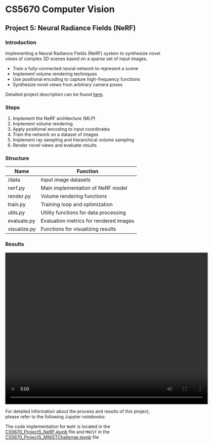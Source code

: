 # CS5670 Computer Vision

## Project 5: Neural Radiance Fields (NeRF)

### Introduction

Implementing a Neural Radiance Fields (NeRF) system to synthesize novel views of complex 3D scenes based on a sparse set of input images.

* Train a fully-connected neural network to represent a scene
* Implement volume rendering techniques
* Use positional encoding to capture high-frequency functions
* Synthesize novel views from arbitrary camera poses

Detailed project description can be found [here](http://www.cs.cornell.edu/courses/cs5670/2024sp/projects/pa5/index.html).

### Steps

1. Implement the NeRF architecture (MLP)
2. Implement volume rendering
3. Apply positional encoding to input coordinates
4. Train the network on a dataset of images
5. Implement ray sampling and hierarchical volume sampling
6. Render novel views and evaluate results

### Structure

| Name         | Function                                        |
| ------------ | ----------------------------------------------- |
| /data        | Input image datasets                            |
| nerf.py      | Main implementation of NeRF model               |
| render.py    | Volume rendering functions                      |
| train.py     | Training loop and optimization                  |
| utils.py     | Utility functions for data processing           |
| evaluate.py  | Evaluation metrics for rendered images          |
| visualize.py | Functions for visualizing results               |

### Results

<video width="640" height="480" controls>
  <source src="lego_spiral_001000_rgb.mp4" type="video/mp4">
  Your browser does not support the video tag.
</video>

For detailed information about the process and results of this project, please refer to the following Jupyter notebooks:

The code implementation for `NeRF` is located in the [CS5670_Project5_NeRF.ipynb](CS5670_Project5_NeRF.ipynb) file and
`MNIST` in the [CS5670_Project5_MNISTChallenge.ipynb](./CS5670_Project5_MNISTChallenge.ipynb) file